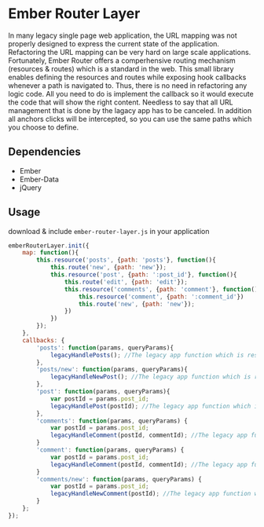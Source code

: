 # Ember Router Layer #

In many legacy single page web application, the URL mapping was not properly designed to express the current state of the application.
Refactoring the URL mapping can be very hard on large scale applications.
Fortunately, Ember Router offers a comperhensive routing mechanism (resources & routes) which is a standard in the web.
This small library enables defining the resources and routes while exposing hook callbacks whenever a path is navigated to.
Thus, there is no need in refactoring any logic code. All you need to do is implement the callback so it would execute the code that will show the right content. Needless to say that all URL management that is done by the lagacy app has to be canceled.
In addition all anchors clicks will be intercepted, so you can use the same paths which you choose to define.

## Dependencies ##
- Ember
- Ember-Data
- jQuery

## Usage ##
download & include `ember-router-layer.js` in your application

```javascript
emberRouterLayer.init({
	map: function(){
		this.resource('posts', {path: 'posts'}, function(){
			this.route('new', {path: 'new'});
			this.resource('post', {path: ':post_id'}, function(){
				this.route('edit', {path: 'edit'});
				this.resource('comments', {path: 'comment'}, function(){
					this.resource('comment', {path: ':comment_id'})
					this.route('new', {path: 'new'});
				})
			})
		});
	},
	callbacks: {
		'posts': function(params, queryParams){
			legacyHandlePosts(); //The legacy app function which is responsible handling 'posts' path
		},
		'posts/new': function(params, queryParams){
			legacyHandleNewPost(); //The legacy app function which is responsible handling 'posts/new' path
		},
		'post': function(params, queryParams){
			var postId = params.post_id;
			legacyHandlePost(postId); //The legacy app function which is responsible handling 'posts/{post_id}' path
		},
		'comments': function(params, queryParams) {
			var postId = params.post_id;
			legacyHandleComment(postId, commentId); //The legacy app function which is responsible handling 'posts/{post_id}/comments' path
		}
		'comment': function(params, queryParams) {
			var postId = params.post_id;
			legacyHandleComment(postId, commentId); //The legacy app function which is responsible handling 'posts/{post_id}/{comment_id}' path
		}
		'comments/new': function(params, queryParams) {
			var postId = params.post_id;
			legacyHandleNewComment(postId); //The legacy app function which is responsible handling 'posts/{post_id}/comments/new' path
		}
	};
});
```

